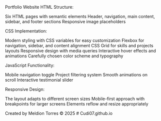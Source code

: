 Portfolio Website
HTML Structure:

Six HTML pages with semantic elements
Header, navigation, main content, sidebar, and footer sections
Responsive image placeholders

CSS Implementation:

Modern styling with CSS variables for easy customization
Flexbox for navigation, sidebar, and content alignment
CSS Grid for skills and projects layouts
Responsive design with media queries
Interactive hover effects and animations
Carefully chosen color scheme and typography

JavaScript Functionality:

Mobile navigation toggle
Project filtering system
Smooth animations on scroll
Interactive testimonial slider

Responsive Design:

The layout adapts to different screen sizes
Mobile-first approach with breakpoints for larger screens
Elements reflow and resize appropriately

Created by Meldion Torres © 2025
#   C u d i 0 7 . g i t h u b . i o  
 